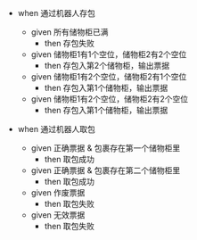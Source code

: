 * when 通过机器人存包
    * given 所有储物柜已满
        * then 存包失败
    * given 储物柜1有1个空位，储物柜2有2个空位
        * then 存包入第2个储物柜，输出票据
    * given 储物柜1有2个空位，储物柜2有1个空位
        * then 存包入第1个储物柜，输出票据
    * given 储物柜1有2个空位，储物柜2有2个空位
        * then 存包入第1个储物柜，输出票据

* when 通过机器人取包
    * given 正确票据 & 包裹存在第一个储物柜里
        * then 取包成功
    * given 正确票据 & 包裹存在第二个储物柜里
        * then 取包成功
    * given 作废票据
        * then 取包失败
    * given 无效票据
        * then 取包失败

